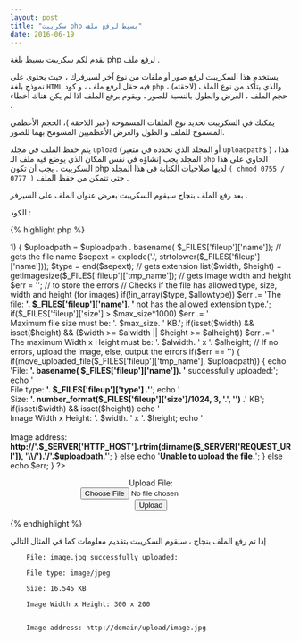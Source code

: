 ```yaml
---
layout: post
title: "سكريبت php بسيط لرفع ملف"
date: 2016-06-19
---
```


نقدم لكم سكريبت بسيط بلغة php لرفع ملف .


يستخدم هذا السكريبت لرفع صور أو ملفات من نوع آخر لسيرفرك ،<!--more--> حيث يحتوي على نموذج بلغة `HTML` فيه حقل لرفع ملف ، و كود `php` والذي يتأكد من نوع الملف (لاحقته) ، حجم الملف ، العرض والطول بالنسبة للصور ، ويقوم برفع الملف اذا لم يكن هناك أخطاء .


يمكنك في السكريبت تحديد نوع الملفات المسموحة (عبر اللاحقة )، الحجم الأعظمي المسموح للملف و الطول والعرض الأعظميين المسومح بهما للصور.


يتم حفظ الملف في مجلد `upload` (أو المجلد الذي تحدده في متغير `uploadpath$` )  ، هذا المجلد يجب إنشاؤه في نفس المكان الذي يوضع فيه ملف الـ `php` الحاوي على هذا السكريبت . يجب أن تكون php لديها صلاحيات الكتابة في هذا المجلد `( chmod 0755 / 0777 )` حتى تتمكن من حفظ الملف .


بعد رفع الملف بنجاح سيقوم السكريبت بعرض عنوان الملف على السيرفر .


الكود :

{% highlight php %}

<?php
// Simple PHP Upload Script:  http://coursesweb.net/php-mysql/

$uploadpath = 'upload/';      // directory to store the uploaded files
$max_size = 2000;          // maximum file size, in KiloBytes
$alwidth = 900;            // maximum allowed width, in pixels
$alheight = 800;           // maximum allowed height, in pixels
$allowtype = array('bmp', 'gif', 'jpg', 'jpe', 'png');        // allowed extensions

if(isset($_FILES['fileup']) && strlen($_FILES['fileup']['name']) > 1) {
  $uploadpath = $uploadpath . basename( $_FILES['fileup']['name']);       // gets the file name
  $sepext = explode('.', strtolower($_FILES['fileup']['name']));
  $type = end($sepext);       // gets extension
  list($width, $height) = getimagesize($_FILES['fileup']['tmp_name']);     // gets image width and height
  $err = '';         // to store the errors

  // Checks if the file has allowed type, size, width and height (for images)
  if(!in_array($type, $allowtype)) $err .= 'The file: <b>'. $_FILES['fileup']['name']. '</b> not has the allowed extension type.';
  if($_FILES['fileup']['size'] > $max_size*1000) $err .= '<br/>Maximum file size must be: '. $max_size. ' KB.';
  if(isset($width) && isset($height) && ($width >= $alwidth || $height >= $alheight)) $err .= '<br/>The maximum Width x Height must be: '. $alwidth. ' x '. $alheight;

  // If no errors, upload the image, else, output the errors
  if($err == '') {
    if(move_uploaded_file($_FILES['fileup']['tmp_name'], $uploadpath)) { 
      echo 'File: <b>'. basename( $_FILES['fileup']['name']). '</b> successfully uploaded:';
      echo '<br/>File type: <b>'. $_FILES['fileup']['type'] .'</b>';
      echo '<br />Size: <b>'. number_format($_FILES['fileup']['size']/1024, 3, '.', '') .'</b> KB';
      if(isset($width) && isset($height)) echo '<br/>Image Width x Height: '. $width. ' x '. $height;
      echo '<br/><br/>Image address: <b>http://'.$_SERVER['HTTP_HOST'].rtrim(dirname($_SERVER['REQUEST_URI']), '\\/').'/'.$uploadpath.'</b>';
    }
    else echo '<b>Unable to upload the file.</b>';
  }
  else echo $err;
}
?> 
<div style="margin:1em auto; width:333px; text-align:center;">
 <form action="<?php echo $_SERVER['PHP_SELF']; ?>" method="POST" enctype="multipart/form-data"> 
  Upload File: <input type="file" name="fileup" /><br/>
  <input type="submit" name='submit' value="Upload" /> 
 </form>
</div>

{% endhighlight %}

إذا تم رفع الملف بنجاح ، سيقوم السكريبت بتقديم معلومات كما في المثال التالي


		File: image.jpg successfully uploaded:

		File type: image/jpeg

		Size: 16.545 KB

		Image Width x Height: 300 x 200


		Image address: http://domain/upload/image.jpg
